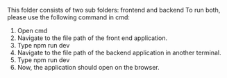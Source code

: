 This folder consists of two sub folders:
frontend and backend
To run both, please use the following command in cmd:
1. Open cmd
2. Navigate to the file path of the front end application.
3. Type npm run dev
4. Navigate to the file path of the backend application in another terminal.
5. Type npm run dev
6. Now, the application should open on the browser.
